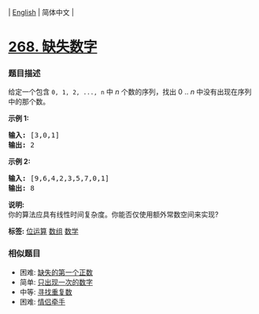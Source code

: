 | [English](README_EN.md) | 简体中文 |

# [268. 缺失数字](https://leetcode-cn.com/problems/missing-number)
 ### 题目描述
<p>给定一个包含 <code>0, 1, 2, ..., n</code>&nbsp;中&nbsp;<em>n</em>&nbsp;个数的序列，找出 0 .. <em>n</em>&nbsp;中没有出现在序列中的那个数。</p>

<p><strong>示例 1:</strong></p>

<pre><strong>输入:</strong> [3,0,1]
<strong>输出:</strong> 2
</pre>

<p><strong>示例&nbsp;2:</strong></p>

<pre><strong>输入:</strong> [9,6,4,2,3,5,7,0,1]
<strong>输出:</strong> 8
</pre>

<p><strong>说明:</strong><br>
你的算法应具有线性时间复杂度。你能否仅使用额外常数空间来实现?</p>

**标签:**  [位运算](https://leetcode-cn.com/tag/bit-manipulation) [数组](https://leetcode-cn.com/tag/array) [数学](https://leetcode-cn.com/tag/math) 
 ### 相似题目
- 困难:	[缺失的第一个正数](https://leetcode-cn.com/problems/first-missing-positive) 
- 简单:	[只出现一次的数字](https://leetcode-cn.com/problems/single-number) 
- 中等:	[寻找重复数](https://leetcode-cn.com/problems/find-the-duplicate-number) 
- 困难:	[情侣牵手](https://leetcode-cn.com/problems/couples-holding-hands) 
